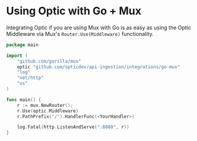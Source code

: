 # Using Optic with Go + Mux
Integrating Optic if you are using Mux with Go is as easy as using the Optic Middleware via Mux's `Router.Use(Middleware)` functionality.

```go
package main

import (
	"github.com/gorilla/mux"
	optic "github.com/opticdev/api-ingestion/integrations/go-mux"
	"log"
	"net/http"
	"os"
)

func main() {
	r := mux.NewRouter();
	r.Use(optic.Middleware)
	r.PathPrefix("/").HandlerFunc(<YourHandler>)

	log.Fatal(http.ListenAndServe(":8080", r))
}
```
